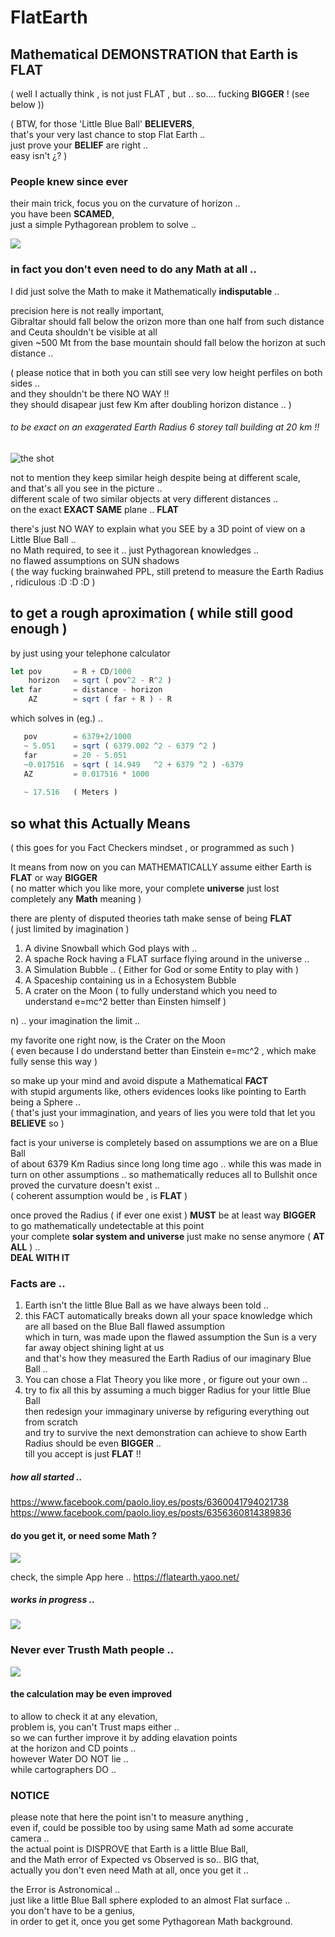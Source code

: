 # FlatEarth
## Mathematical DEMONSTRATION that Earth is FLAT 
( well I actually think , is not just FLAT , but .. so.... fucking **BIGGER** !  (see below ))  

( BTW, for those 'Little Blue Ball' **BELIEVERS**,  
  that's your very last chance to stop Flat Earth ..   
  just prove your **BELIEF** are right ..  
  easy isn't ¿? ) 

### People knew since ever
their main trick, focus you on the curvature of horizon ..  
you have been **SCAMED**,  
just a simple Pythagorean problem to solve ..  

![](flat-earth-in-one-sinle-shot.png)

### in fact you don't even need to do any Math at all ..
I did just solve the Math to make it Mathematically **indisputable** ..  

precision here is not really important,  
Gibraltar should fall below the orizon more than one half from such distance  
and Ceuta shouldn't be visible at all  
given ~500 Mt from the base mountain should fall below the horizon at such distance ..  

( please notice that in both you can still see very low height perfiles on both sides ..  
   and they shouldn't be there NO WAY !!  
   they should disapear just few Km after doubling horizon distance .. )  

###### to be exact on an exagerated Earth Radius 6 storey tall building at 20 km !!  
![the shot](Screenshot_47.png)

not to mention they keep similar heigh despite being at different scale,  
and that's all you see in the picture ..  
different scale of two similar objects at very different distances ..    
on the exact **EXACT SAME** plane ..  **FLAT**  

there's just NO WAY to explain what you SEE by a 3D point of view on a Little Blue Ball ..  
no Math required, to see it .. just Pythagorean knowledges ..  
no flawed assumptions on SUN shadows  
( the way fucking brainwahed PPL, still pretend to measure the Earth Radius , ridiculous :D :D :D )  

## to get a rough aproximation ( while still good enough )
by just using your telephone calculator
```javascript
let pov       = R + CD/1000
    horizon   = sqrt ( pov^2 - R^2 )
let far       = distance - horizon    
    AZ        = sqrt ( far + R ) - R
```
which solves in (eg.) ..  
```javascript
   pov        = 6379+2/1000
   ~ 5.051    = sqrt ( 6379.002 ^2 - 6379 ^2 ) 
   far        = 20 - 5.051
   ~0.017516  = sqrt ( 14.949   ^2 + 6379 ^2 ) -6379
   AZ         = 0.017516 * 1000
   
   ~ 17.516   ( Meters )
```

## so what this Actually Means 
( this goes for you Fact Checkers mindset , or programmed as such )

It means from now on you can MATHEMATICALLY assume either Earth is **FLAT** or way **BIGGER**  
( no matter which you like more, your complete **universe** just lost completely any **Math** meaning  )

there are plenty of disputed theories tath make sense of being **FLAT**  
( just limited by imagination )  
1) A divine Snowball which God plays with ..  
2) A spache Rock having a FLAT surface flying around in the universe ..   
3) A Simulation Bubble ..  ( Either for God or some Entity to play with )
4) A Spaceship containing us in a Echosystem Bubble 
5) A crater on the Moon ( to fully understand which you need to understand e=mc^2 better than Einsten himself )  

n) .. your imagination the limit ..  

  my favorite one right now, is the Crater on the Moon  
( even because I do understand better than Einstein e=mc^2 , 
  which make fully sense this way )

so make up your mind and avoid dispute a Mathematical **FACT**  
with stupid arguments like,
others evidences looks like pointing to Earth being a Sphere ..   
( that's just your immagination, and years of lies you were told that let you **BELIEVE** so )

fact is your universe is completely based on assumptions we are on a Blue Ball  
of about 6379 Km Radius since long long time ago .. while this was made in turn on other assumptions .. 
so mathematically reduces all to Bullshit once proved the curvature doesn't exist ..  
( coherent assumption would be , is **FLAT** )

once proved the Radius ( if ever one exist ) **MUST** be at least way **BIGGER**  
to go mathematically undetectable at this point  
your complete **solar system and universe** just make no sense anymore ( **AT ALL** ) ..  
**DEAL WITH IT**  


### Facts are ..  
1) Earth isn't the little Blue Ball as we have always been told ..  
2) this FACT automatically breaks down all your space knowledge which are all based on the Blue Ball flawed assumption  
   which in turn, was made upon the flawed assumption the Sun is a very far away object shining light at us   
   and that's how they measured the Earth Radius of our imaginary Blue Ball ..  
3) You can chose a Flat Theory you like more , or figure out your own ..  
4) try to fix all this by assuming a much bigger Radius for your little Blue Ball  
   then redesign your immaginary universe by refiguring everything out from scratch   
   and try to survive the next demonstration can achieve to show Earth Radius should be even **BIGGER** ..  
   till you accept is just **FLAT** !!  
 

##### how all started ..  
https://www.facebook.com/paolo.lioy.es/posts/6360041794021738  
https://www.facebook.com/paolo.lioy.es/posts/6356360814389836  


#### do you get it, or need some Math ?
![](theProblem.png)

check, the simple App here .. 
 https://flatearth.yaoo.net/

##### works in progress ..
![](preview3.png)



### Never ever Trusth Math people ..
![](flawedArg.png)

#### the calculation may be even improved 
to allow to check it at any elevation,  
problem is, you can't Trust maps either ..  
so we can further improve it by adding elavation points  
at the horizon and CD points ..  
however Water DO NOT lie ..  
while cartographers DO ..  

### NOTICE
please note that here the point isn't to measure anything ,  
even if, could be possible too by using same Math ad some accurate camera ..  
the actual point is DISPROVE that Earth is a little Blue Ball,  
and the Math error of Expected vs Observed is so.. BIG that,   
actually you don't even need Math at all, once you get it ..   

the Error is Astronomical ..  
just like a little Blue Ball sphere exploded to an almost Flat surface ..  
you don't have to be a genius,  
in order to get it, once you get some Pythagorean Math background.  


